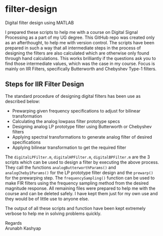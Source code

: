 # filter-design
Digital filter design using MATLAB

I prepared these scripts to help me with a course on Digital Signal Processing as a part of my UG degree. This GitHub repo was created only as an afterthought, to help me with version control.
The scripts have been prepared in such a way that all intermediate steps in the process of designing the filters are also calculated which are otherwise only found through hand calculations. This works brilliantly if the questions ask you to find those intermediate values, which was the case in my course.
Focus is mainly on IIR Filters, specifically Butterworth and Chebyshev Type-1 filters.

## Steps for IIR Filter Design
The standard procedure of designing digital filters has been use as described below:

<ul>
  <li>Prewarping given frequency specifications to adjust for bilinear transformation</li>
  <li>Calculating the analog lowpass filter prototype specs</li>
  <li>Designing analog LP prototype filter using Butterworth or Chebyshev filters</li>
  <li>Applying spectral transformations to generate analog filter of desired specifications</li>
  <li>Applying bilinear transformation to get the required filter</li>
</ul>

The `digitalLPFilter.m`, `digitalHPFilter.m`, `digitalBPFilter.m` are the 3 scripts which can be used to design a filter by executing the above process. They call the functions `analogButterworthParams()` and `analogCheby1Params()` for the LP prototype filter design and the `prewarp()` for the prewarping step. 
The `frequencySampling()` function can be used to make FIR filters using the frequency sampling method from the desired magnitude response.
All remaining files were prepared to help me with the course and can be deleted safely. I have kept them just for my own use and they would be of little use to anyone else.

The output of all these scripts and function have been kept extremely verbose to help me in solving problems quickly.

Regards</br>
Arunabh Kashyap
